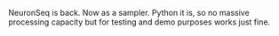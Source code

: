NeuronSeq is back. Now as a sampler. Python it is, so no massive processing capacity but for testing and demo purposes works just fine.
